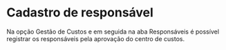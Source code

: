 # Cadastro de responsável

Na opção Gestão de Custos e em seguida na aba Responsáveis é possível registrar os responsáveis pela aprovação do centro de custos.
